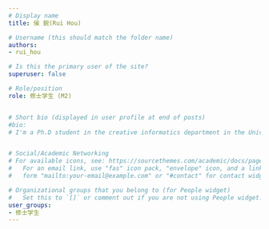 ```yaml
---
# Display name
title: 侯 鋭(Rui Hou)

# Username (this should match the folder name)
authors: 
- rui_hou

# Is this the primary user of the site?
superuser: false

# Role/position
role: 修士学生 (M2)


# Short bio (displayed in user profile at end of posts)
#bio: 
# I'm a Ph.D student in the creative informatics department in the University of Tokyo


# Social/Academic Networking
# For available icons, see: https://sourcethemes.com/academic/docs/page-builder/#icons
#   For an email link, use "fas" icon pack, "envelope" icon, and a link in the
#   form "mailto:your-email@example.com" or "#contact" for contact widget.

# Organizational groups that you belong to (for People widget)
#   Set this to `[]` or comment out if you are not using People widget.
user_groups:
- 修士学生
---
```


